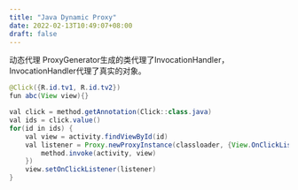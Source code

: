 ```yaml
---
title: "Java Dynamic Proxy"
date: 2022-02-13T10:49:07+08:00
draft: false
---
```


动态代理 ProxyGenerator生成的类代理了InvocationHandler，InvocationHandler代理了真实的对象。

```java
@Click({R.id.tv1, R.id.tv2})
fun abc(View view){}

val click = method.getAnnotation(Click::class.java)
val ids = click.value()
for(id in ids) {
    val view = activity.findViewById(id)
    val listener = Proxy.newProxyInstance(classloader, {View.OnClickListener::class.java}, InvocationHandler() {
        method.invoke(activity, view)
    })
    view.setOnClickListener(listener)
}
```